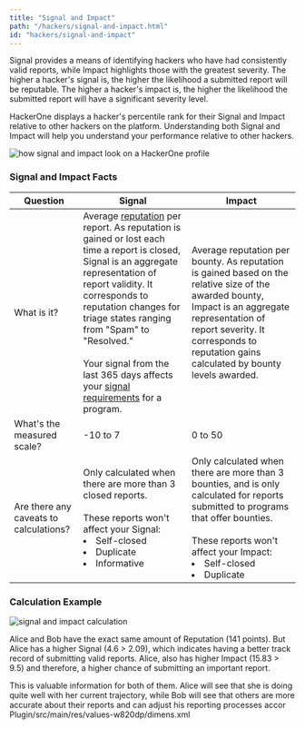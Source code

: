 ```yaml
---
title: "Signal and Impact"
path: "/hackers/signal-and-impact.html"
id: "hackers/signal-and-impact"
---
```


Signal provides a means of identifying hackers who have had consistently valid reports, while Impact highlights those with the greatest severity.  The higher a hacker's signal is, the higher the likelihood a submitted report will be reputable. The higher a hacker's impact is, the higher the likelihood the submitted report will have a significant severity level.

HackerOne displays a hacker's percentile rank for their Signal and Impact relative to other hackers on the platform. Understanding both Signal and Impact will help you understand your performance relative to other hackers.

![how signal and impact look on a HackerOne profile](./images/sig-impact-rep-stats.png)

### Signal and Impact Facts
Question  | Signal | Impact
-- | ------ | -------
What is it? | Average [reputation](/hackers/reputation.html) per report. As reputation is gained or lost each time a report is closed, Signal is an aggregate representation of report validity. It corresponds to reputation changes for triage states ranging from "Spam" to "Resolved." <br><br>Your signal from the last 365 days affects your [signal requirements](/hackers/restricted-from-submissions.html#signal-requirements) for a program.  | Average reputation per bounty. As reputation is gained based on the relative size of the awarded bounty, Impact is an aggregate representation of report severity. It corresponds to reputation gains calculated by bounty levels awarded.
What's the measured scale? | -10 to 7 | 0 to 50
Are there any caveats to calculations? | Only calculated when there are more than 3 closed reports.<br><br>These reports won't affect your Signal:<li>Self-closed <li>Duplicate <li>Informative | Only calculated when there are more than 3 bounties, and is only calculated for reports submitted to programs that offer bounties.<br><br>These reports won't affect your Impact: <li>Self-closed <li>Duplicate

### Calculation Example
![signal and impact calculation](./images/rep_signal_impact_chart.png)

Alice and Bob have the exact same amount of Reputation (141 points). But Alice has a higher Signal (4.6 > 2.09), which indicates having a better track record of submitting valid reports. Alice, also has higher Impact (15.83 > 9.5) and therefore, a higher chance of submitting an important report.

This is valuable information for both of them. Alice will see that she is doing quite well with her current trajectory, while Bob will see that others are more accurate about their reports and can adjust his reporting processes accor Plugin/src/main/res/values-w820dp/dimens.xml
